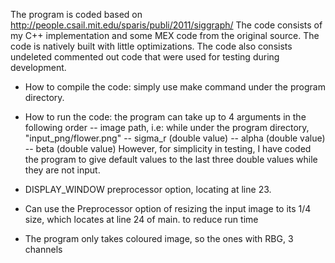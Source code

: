 The program is coded based on 
http://people.csail.mit.edu/sparis/publi/2011/siggraph/
The code consists of my C++ implementation and some MEX code from the original source.
The code is natively built with little optimizations. 
The code also consists undeleted commented out code that were used for testing during development.

- How to compile the code: simply use make command under the program directory.

- How to run the code:       the program can take up to 4 arguments in the following order
                                     -- image path, i.e: while under the program directory, "input_png/flower.png"
                                     -- sigma_r (double value)
                                     -- alpha     (double value)
                                     -- beta       (double value)
                                    However, for simplicity in testing, I have coded the program to give default values to the last three double values while they are not input.


- DISPLAY_WINDOW preprocessor option, locating at line 23.

- Can use the Preprocessor option of resizing the input image to its 1/4 size, which locates at line 24 of main. to reduce run time

- The program only takes coloured image, so the ones with RBG, 3 channels

